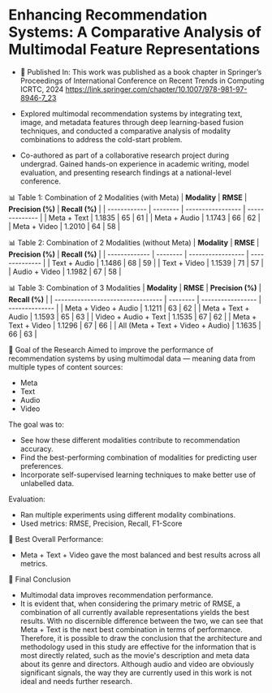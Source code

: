 # Enhancing Recommendation Systems: A Comparative Analysis of Multimodal Feature Representations 

- 📢 Published In: This work was published as a book chapter in Springer’s Proceedings of International Conference on Recent Trends in Computing ICRTC, 2024 https://link.springer.com/chapter/10.1007/978-981-97-8946-7_23
- Explored multimodal recommendation systems by integrating text, image, and metadata features through deep 
learning-based fusion techniques, and conducted a comparative analysis of modality combinations to address 
the cold-start problem. 

- Co-authored as part of a collaborative research project during undergrad. Gained hands-on experience in 
academic writing, model evaluation, and presenting research findings at a national-level conference.

📊 Table 1: Combination of 2 Modalities (with Meta)
| **Modality** | **RMSE** | **Precision (%)** | **Recall (%)** |
| ------------ | -------- | ----------------- | -------------- |
| Meta + Text  | 1.1835   | 65                | 61             |
| Meta + Audio | 1.1743   | 66                | 62             |
| Meta + Video | 1.2010   | 64                | 58             |


📊 Table 2: Combination of 2 Modalities (without Meta)
| **Modality**  | **RMSE** | **Precision (%)** | **Recall (%)** |
| ------------- | -------- | ----------------- | -------------- |
| Text + Audio  | 1.1486   | 68                | 59             |
| Text + Video  | 1.1539   | 71                | 57             |
| Audio + Video | 1.1982   | 67                | 58             |


📊 Table 3: Combination of 3 Modalities
| **Modality**                      | **RMSE** | **Precision (%)** | **Recall (%)** |
| --------------------------------- | -------- | ----------------- | -------------- |
| Meta + Video + Audio              | 1.1211   | 63                | 62             |
| Meta + Text + Audio               | 1.1593   | 65                | 63             |
| Video + Audio + Text              | 1.1535   | 67                | 62             |
| Meta + Text + Video               | 1.1296   | 67                | 66             |
| All (Meta + Text + Video + Audio) | 1.1635   | 66                | 63             |


🎯 Goal of the Research
Aimed to improve the performance of recommendation systems by using multimodal data — meaning data from multiple types of content sources:
- Meta
- Text
- Audio
- Video

The goal was to:
- See how these different modalities contribute to recommendation accuracy.
- Find the best-performing combination of modalities for predicting user preferences.
- Incorporate self-supervised learning techniques to make better use of unlabelled data.

Evaluation:
- Ran multiple experiments using different modality combinations.
- Used metrics: RMSE, Precision, Recall, F1-Score

📌 Best Overall Performance:
- Meta + Text + Video gave the most balanced and best results across all metrics.

🧠 Final Conclusion
- Multimodal data improves recommendation performance.
- It is evident that, when considering the primary metric of 
  RMSE, a combination of all currently available 
  representations yields the best results. With no discernible 
  difference between the two, we can see that Meta + Text is 
  the next best combination in terms of performance. Therefore, 
  it is possible to draw the conclusion that the architecture and 
  methodology used in this study are effective for the 
  information that is most directly related, such as the movie's 
  description and meta data about its genre and directors. 
  Although audio and video are obviously significant signals, 
  the way they are currently used in this work is not ideal and 
  needs further research.  
